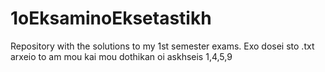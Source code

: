 # 1oEksaminoEksetastikh
Repository with the solutions to my 1st semester exams.
Exo dosei sto .txt arxeio to am mou kai mou dothikan oi askhseis 1,4,5,9
